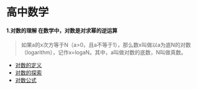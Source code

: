 高中数学
===
#### 1.对数的理解 在数学中，对数是对求幂的逆运算
>如果a的x次方等于N（a>0，且a不等于1），那么数x叫做以a为底N的对数（logarithm），记作x=logaN。其中，a叫做对数的底数，N叫做真数。
 * [对数的定义](https://baike.baidu.com/item/%E5%AF%B9%E6%95%B0/91326?fr=aladdin)
 * [对数的探索](https://www.zhihu.com/question/26097157 )
 * [对数公式](https://baike.baidu.com/item/%E5%AF%B9%E6%95%B0%E5%85%AC%E5%BC%8F/5557846) 
